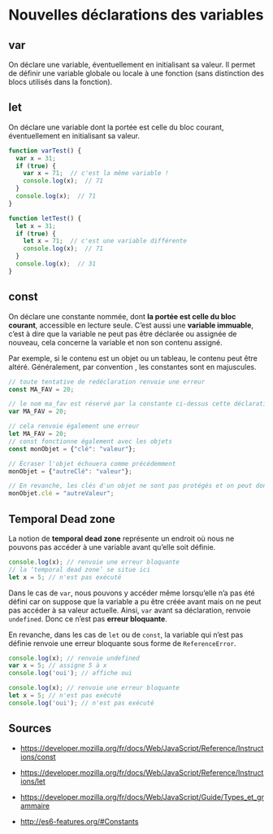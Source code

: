 # Nouvelles déclarations des variables

## var
On déclare une variable, éventuellement en initialisant sa valeur. Il permet de définir une variable globale ou locale à une fonction (sans distinction des blocs utilisés dans la fonction).


## let
On déclare une variable dont la portée est celle du bloc courant, éventuellement en initialisant sa valeur.

```javascript
function varTest() {
  var x = 31;
  if (true) {
    var x = 71;  // c'est la même variable !
    console.log(x);  // 71
  }
  console.log(x);  // 71
}

function letTest() {
  let x = 31;
  if (true) {
    let x = 71;  // c'est une variable différente
    console.log(x);  // 71
  }
  console.log(x);  // 31
}
```

## const
On déclare une constante nommée, dont **la portée est celle du bloc courant**, accessible en lecture seule. C’est aussi une **variable immuable**, c’est à dire que la variable ne peut pas être déclarée ou assignée de nouveau, cela concerne la variable et non son contenu assigné. 

Par exemple, si le contenu est un objet ou un tableau, le contenu peut être altéré. Généralement, par convention , les constantes sont en majuscules.

```javascript
// toute tentative de redéclaration renvoie une erreur
const MA_FAV = 20;

// le nom ma_fav est réservé par la constante ci-dessus cette déclaration échouera donc également
var MA_FAV = 20; 

// cela renvoie également une erreur 
let MA_FAV = 20;
// const fonctionne également avec les objets
const monObjet = {"clé": "valeur"};

// Écraser l'objet échouera comme précédemment
monObjet = {"autreClé": "valeur"};

// En revanche, les clés d'un objet ne sont pas protégés et on peut donc, de façon valide, avoir :
monObjet.clé = "autreValeur";
```

## Temporal Dead zone

La notion de **temporal dead zone** représente un endroit où nous ne pouvons pas accéder à une variable avant qu’elle soit définie.

```javascript
console.log(x); // renvoie une erreur bloquante
// la ‘temporal dead zone’ se situe ici
let x = 5; // n'est pas exécuté 
```

Dans le cas de `var`, nous pouvons y accéder même lorsqu’elle n’a pas été défini car on suppose que la variable a pu être créée avant mais on ne peut pas accéder à sa valeur actuelle. Ainsi, `var` avant sa déclaration, renvoie `undefined`. Donc ce n’est pas **erreur bloquante**.

En revanche, dans les cas de `let` ou de `const`, la variable qui n’est pas définie renvoie une erreur bloquante sous forme de `ReferenceError`.

```javascript
console.log(x); // renvoie undefined
var x = 5; // assigne 5 à x
console.log('oui'); // affiche oui

console.log(x); // renvoie une erreur bloquante
let x = 5; // n'est pas exécuté 
console.log('oui'); // n'est pas exécuté
```

## Sources
 - https://developer.mozilla.org/fr/docs/Web/JavaScript/Reference/Instructions/const
 
 - https://developer.mozilla.org/fr/docs/Web/JavaScript/Reference/Instructions/let
 
 - https://developer.mozilla.org/fr/docs/Web/JavaScript/Guide/Types_et_grammaire
 
 - http://es6-features.org/#Constants